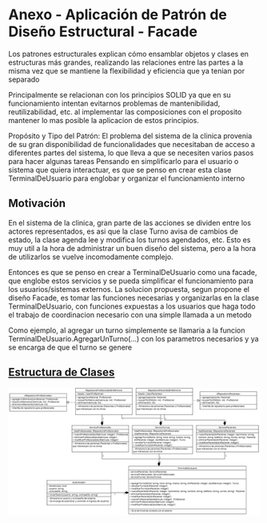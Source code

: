 # Anexo - Aplicación de Patrón de Diseño Estructural - Facade
Los patrones estructurales explican cómo ensamblar objetos y clases en estructuras más grandes, realizando las relaciones entre las partes a la misma vez que se mantiene la flexibilidad y eficiencia que ya tenian por separado

Principalmente se relacionan con los principios SOLID ya que en su funcionamiento intentan evitarnos problemas de mantenibilidad, reutilizabilidad, etc. al implementar las composiciones con el proposito mantener lo mas posible la aplicacion de estos principios.

Propósito y Tipo del Patrón: El problema del sistema de la clinica provenia de su gran disponibilidad de funcionalidades 
que necesitaban de acceso a diferentes partes del sistema, lo que lleva a que se necesiten varios pasos para hacer algunas tareas
Pensando en simplificarlo para el usuario o sistema que quiera interactuar, es que se penso en crear esta clase TerminalDeUsuario 
para englobar y organizar el funcionamiento interno

## Motivación
En el sistema de la clinica, gran parte de las acciones se dividen entre los actores representados, es asi que la clase Turno avisa de cambios de estado, la clase agenda lee y modifica los turnos agendados, etc.
Esto es muy util a la hora de administrar un buen diseño del sistema, pero a la hora de utilizarlos se vuelve incomodamente complejo.

Entonces es que se penso en crear a TerminalDeUsuario como una facade, que englobe estos servicios y se pueda simplificar el funcionamiento para los usuarios/sistemas externos. La solucion propuesta, segun propone el diseño Facade, es tomar las funciones necesarias y organizarlas en la clase TerminalDeUsuario, con funciones expuestas a los usuarios que haga todo el trabajo de coordinacion necesario con una simple llamada a un metodo

Como ejemplo, al agregar un turno simplemente se llamaria a la funcion TerminalDeUsuario.AgregarUnTurno(...) con los parametros necesarios y ya se encarga de que el turno se genere

## [Estructura de Clases](https://drive.google.com/file/d/16zWODuoEetrkoIwMgV98SbJl5ziBYEqx/view?usp=drive_link)

![Diagrama de diseño Facade](../Imagenes/DiagramaFacadeTerminal.jpeg)